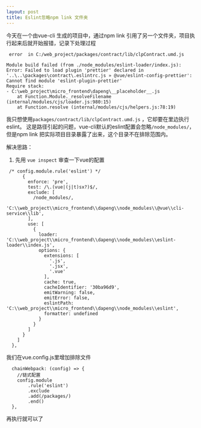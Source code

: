 ```yaml
---
layout: post
title: Eslint忽略npm link 文件夹
---
```

今天在一个由vue-cli 生成的项目中，通过npm link 引用了另一个文件夹，项目执行起来后就开始报错，记录下处理过程
<!-- more -->

```
 error  in C:/web_project/packages/contract/lib/clpContract.umd.js

Module build failed (from ./node_modules/eslint-loader/index.js):
Error: Failed to load plugin 'prettier' declared in '..\..\packages\contract\.eslintrc.js » @vue/eslint-config-prettier': Cannot find module 'eslint-plugin-prettier'
Require stack:
- C:\web_project\micro_frontend\dapeng\__placeholder__.js
    at Function.Module._resolveFilename (internal/modules/cjs/loader.js:980:15)
    at Function.resolve (internal/modules/cjs/helpers.js:78:19)

```
我只想使用`packages/contract/lib/clpContract.umd.js` ，它却要在里边执行eslint。
这是路径引起的问题，vue-cli默认的eslint配置会忽略`/node_modules/`，但是npm link 把实际项目目录暴露了出来，这个目录不在排除范围内。

解决思路：
1. 先用 `vue inspect` 审查一下vue的配置

```
 /* config.module.rule('eslint') */
      {
        enforce: 'pre',
        test: /\.(vue|(j|t)sx?)$/,
        exclude: [
          /node_modules/,
          'C:\\web_project\\micro_frontend\\dapeng\\node_modules\\@vue\\cli-service\\lib',
        ],
        use: [
          {
            loader: 'C:\\web_project\\micro_frontend\\dapeng\\node_modules\\eslint-loader\\index.js',
            options: {
              extensions: [
                '.js',
                '.jsx',
                '.vue'
              ],
              cache: true,
              cacheIdentifier: '30ba96d9',
              emitWarning: false,
              emitError: false,
              eslintPath: 'C:\\web_project\\micro_frontend\\dapeng\\node_modules\\eslint',
              formatter: undefined
            }
          }
        ]
      }
    ]
  },

```

我们在vue.config.js里增加排除文件
```
  chainWebpack: (config) => {
    //链式配置
    config.module
        .rule('eslint')
        .exclude
        .add(/packages/)
        .end()
  },
```

再执行就可以了

